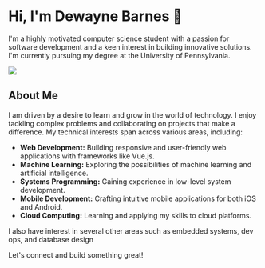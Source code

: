 # Hi, I'm Dewayne Barnes 👋

I'm a highly motivated computer science student with a passion for software development and a keen interest in building innovative solutions. I'm currently pursuing my degree at the University of Pennsylvania.

![](https://komarev.com/ghpvc/?username=Evanition)

## About Me

I am driven by a desire to learn and grow in the world of technology. I enjoy tackling complex problems and collaborating on projects that make a difference. My technical interests span across various areas, including:

*   **Web Development:** Building responsive and user-friendly web applications with frameworks like Vue.js.
*   **Machine Learning:** Exploring the possibilities of machine learning and artificial intelligence.
*   **Systems Programming:** Gaining experience in low-level system development.
*   **Mobile Development:** Crafting intuitive mobile applications for both iOS and Android.
*   **Cloud Computing:** Learning and applying my skills to cloud platforms.

I also have interest in several other areas such as embedded systems, dev ops, and database design


Let's connect and build something great!

<!-- [[![Anurag's GitHub stats](https://github-readme-stats.vercel.app/api?username=Evanition)](https://github.com/anuraghazra/github-readme-stats)]: # -->

<!-- [![trophy](https://github-profile-trophy.vercel.app/?username=Evanition)](https://github.com/ryo-ma/github-profile-trophy)]: # -->

<!-- [[![GitHub Streak](https://github-readme-streak-stats.herokuapp.com/?user=Evanition)](https://git.io/streak-stats)]: # -->


